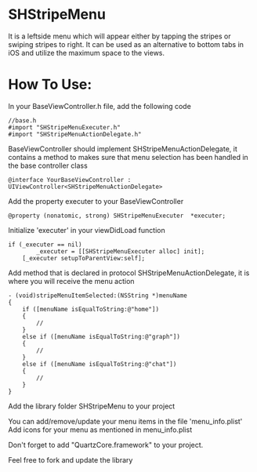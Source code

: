 SHStripeMenu
===

It is a leftside menu which will appear either by tapping the stripes or swiping stripes to right. It can be used as an alternative to bottom tabs in iOS and utilize the maximum space to the views.

How To Use:
===

In your BaseViewController.h file, add the following code

```  objc
//base.h
#import "SHStripeMenuExecuter.h"
#import "SHStripeMenuActionDelegate.h"
```

BaseViewController should implement SHStripeMenuActionDelegate, it contains a method to makes sure that menu selection has been handled in the base controller class

```  objc
@interface YourBaseViewController : UIViewController<SHStripeMenuActionDelegate>
```

Add the property executer to your BaseViewController 

``` objc
@property (nonatomic, strong) SHStripeMenuExecuter	*executer; 
```

Initialize 'executer' in your viewDidLoad function
``` objc
if (_executer == nil)
		_executer = [[SHStripeMenuExecuter alloc] init];
	[_executer setupToParentView:self];
```


Add method that is declared in protocol SHStripeMenuActionDelegate, it is where you will receive the menu action
```  objc
- (void)stripeMenuItemSelected:(NSString *)menuName
{
	if ([menuName isEqualToString:@"home"])
	{
		// 
	}
	else if ([menuName isEqualToString:@"graph"])
	{
		// 
	}
	else if ([menuName isEqualToString:@"chat"])
	{
		// 
	}
}
```

Add the library folder SHStripeMenu to your project

You can add/remove/update your menu items in the file 'menu_info.plist'
Add icons for your menu as mentioned in menu_info.plist

Don't forget to add "QuartzCore.framework" to your project.

Feel free to fork and update the library

